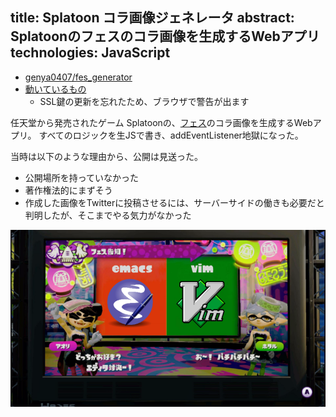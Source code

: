 title: Splatoon コラ画像ジェネレータ
abstract: Splatoonのフェスのコラ画像を生成するWebアプリ
technologies: JavaScript
---

- [genya0407/fes_generator](https://github.com/genya0407/fes_generator)
- [動いているもの](https://kuminecraft.xyz/fes)
	- SSL鍵の更新を忘れたため、ブラウザで警告が出ます

任天堂から発売されたゲーム Splatoonの、[フェス](https://www.nintendo.co.jp/wiiu/agmj/festival/)のコラ画像を生成するWebアプリ。
すべてのロジックを生JSで書き、addEventListener地獄になった。

当時は以下のような理由から、公開は見送った。

- 公開場所を持っていなかった
- 著作権法的にまずそう
- 作成した画像をTwitterに投稿させるには、サーバーサイドの働きも必要だと判明したが、そこまでやる気力がなかった

![](/assets/image/fes-generator.png)